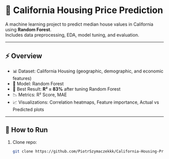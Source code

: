 # 🏡 California Housing Price Prediction

A machine learning project to predict median house values in California using **Random Forest**.  
Includes data preprocessing, EDA, model tuning, and evaluation.

---

## ⚡ Overview
- 📊 Dataset: California Housing (geographic, demographic, and economic features)
- 🤖 Model: Random Forest
- 🎯 Best Result: **R² = 83%** after tuning Random Forest
- 📉 Metrics: R² Score, MAE
- 📈 Visualizations: Correlation heatmaps, Feature importance, Actual vs Predicted plots

---

## 🚀 How to Run
1. Clone repo:
   ```bash
   git clone https://github.com/PiotrSzymaczekkk/California-Housing-Price-Prediction.git
